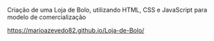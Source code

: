 Criação de uma Loja de Bolo, utilizando HTML, CSS e JavaScript para modelo de comercialização

https://marioazevedo82.github.io/Loja-de-Bolo/
